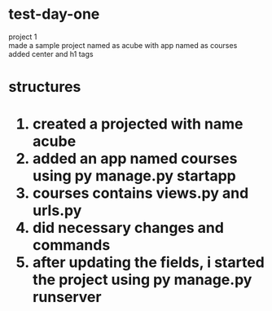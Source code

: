 # test-day-one
project 1 <br>
made a sample project named as acube with app named as courses <br>
added center and h1 tags <br>

<h1> structures <h1/>

1. created a projected with name acube <br>
2. added an app named courses using py manage.py startapp <br>
3. courses contains views.py and urls.py <br>
4. did necessary changes and commands <br>
5. after updating the fields, i started the project using py manage.py runserver <br>

